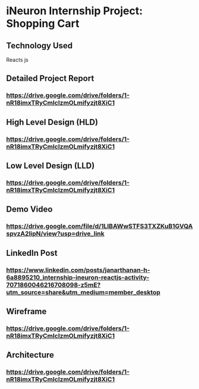 # iNeuron Internship Project: Shopping Cart

## Technology Used
Reacts js
## Detailed Project Report
### https://drive.google.com/drive/folders/1-nR18imxTRyCmIcIzmOLmifyzjt8XiC1
## High Level Design (HLD)
 ### https://drive.google.com/drive/folders/1-nR18imxTRyCmIcIzmOLmifyzjt8XiC1
## Low Level Design (LLD)
### https://drive.google.com/drive/folders/1-nR18imxTRyCmIcIzmOLmifyzjt8XiC1
## Demo Video
### https://drive.google.com/file/d/1LIBAWwSTFS3TXZKuB1GVQAspvzA2IipN/view?usp=drive_link
## LinkedIn Post
### https://www.linkedin.com/posts/janarthanan-h-6a8895210_internship-ineuron-reactjs-activity-7071860046216708098-z5mE?utm_source=share&utm_medium=member_desktop
## Wireframe
### https://drive.google.com/drive/folders/1-nR18imxTRyCmIcIzmOLmifyzjt8XiC1
## Architecture 
### https://drive.google.com/drive/folders/1-nR18imxTRyCmIcIzmOLmifyzjt8XiC1
